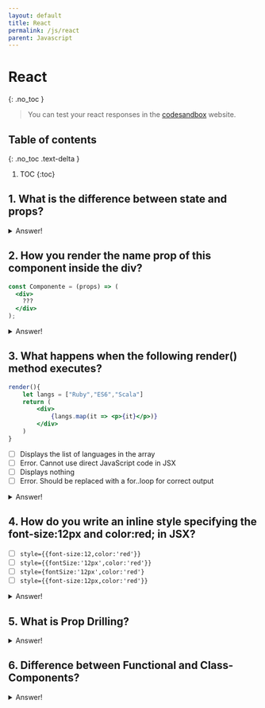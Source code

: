 ```yaml
---
layout: default
title: React
permalink: /js/react
parent: Javascript
---
```


# React
{: .no_toc }

> You can test your react responses in the [codesandbox](https://codesandbox.io/s/new?file=/src/App.js) website.


## Table of contents
{: .no_toc .text-delta }
1. TOC
{:toc}


## 1. What is the difference between state and props?

<details>
<summary>Answer!</summary>

Both props and state are plain JavaScript objects. While both of them hold information that influences the output of render, they are different in their functionality with respect to component. i.e,

* `Props` get passed to the component similar to function parameters
* `state` is managed within the component, similar to variables declared within a function.

</details>

## 2. How you render the name prop of this component inside the div?

```jsx
const Componente = (props) => (
  <div>
    ???
  </div>
);
```

<details>
<summary>Answer!</summary>

```html
<div>
    {props.name}
</div>
```

</details>

## 3. What happens when the following render() method executes?

```jsx
render(){
    let langs = ["Ruby","ES6","Scala"]
    return (
        <div>
            {langs.map(it => <p>{it}</p>)}
        </div>
    )
}
```

- [ ] Displays the list of languages in the array
- [ ] Error. Cannot use direct JavaScript code in JSX
- [ ] Displays nothing
- [ ] Error. Should be replaced with a for..loop for correct output

<details>
<summary>Answer!</summary>

    Displays the list of languages in the array

</details>

## 4. How do you write an inline style specifying the font-size:12px and color:red; in JSX?

- [ ] `style={{font-size:12,color:'red'}}`
- [ ] `style={{fontSize:'12px',color:'red'}}`
- [ ] `style={fontSize:'12px',color:'red'}`
- [ ] `style={{font-size:12px,color:'red'}}`

<details>
<summary>Answer!</summary>

```jsx
style={{fontSize:'12px',color:'red'}}
```

The inline CSS is written in a JavaScript object, properties with two names, like `background-color`, must be written with camel case syntax.

</details>

## 5. What is Prop Drilling?

<details>
<summary>Answer!</summary>

Prop drilling (also called "threading") refers to the process you have to go through to get data to parts of the React Component tree. A very simple example of a stateful component that has to pass the props N levels until it be used.

```jsx
function Toggle() {
  const [on, setOn] = React.useState(false)
  const toggle = () => setOn(o => !o)
  return <Switch on={on} onToggle={toggle} />
}
function Switch({on, onToggle}) {
  return (
    <div>
      <SwitchMessage on={on} />
      <SwitchButton onToggle={onToggle} />
    </div>
  )
}
function SwitchMessage({on}) {
  return <div>The button is {on ? 'on' : 'off'}</div>
}
function SwitchButton({onToggle}) {
  return <button onClick={onToggle}>Toggle</button>
}
```

</details>


## 6. Difference between Functional and Class-Components?

<details>
<summary>Answer!</summary>

Since React 16.8([The One With Hooks](https://reactjs.org/blog/2019/02/06/react-v16.8.0.html)) was released the only major difference is in Syntax. Before that function components aren't able to use `state` and `Lifecycle hooks`.   

Comparing those two ways to create a component, we can see that functional components with hooks use less code and it is more clear to read and understand. 

</details>